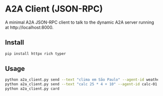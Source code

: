 # A2A Client (JSON-RPC)

A minimal A2A JSON-RPC client to talk to the dynamic A2A server running at http://localhost:8000.

## Install

```bash
pip install httpx rich typer
```

## Usage

```bash
python a2a_client.py send --text "clima em São Paulo" --agent-id weather-01
python a2a_client.py send --text "calc 25 * 4 + 10" --agent-id calc-01
python a2a_client.py card
```
